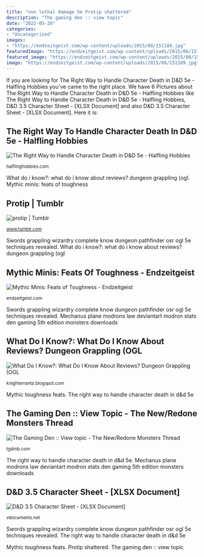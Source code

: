 ```yaml
---
title: "non lethal damage 5e Protip shattered"
description: "The gaming den :: view topic"
date: "2022-05-20"
categories:
- "Uncategorized"
images:
- "https://endzeitgeist.com/wp-content/uploads/2015/08/151189.jpg"
featuredImage: "https://endzeitgeist.com/wp-content/uploads/2015/08/151189.jpg"
featured_image: "https://endzeitgeist.com/wp-content/uploads/2015/08/151189.jpg"
image: "https://endzeitgeist.com/wp-content/uploads/2015/08/151189.jpg"
---
```


If you are looking for The Right Way to Handle Character Death in D&amp;D 5e - Halfling Hobbies you've came to the right place. We have 6 Pictures about The Right Way to Handle Character Death in D&amp;D 5e - Halfling Hobbies like The Right Way to Handle Character Death in D&amp;D 5e - Halfling Hobbies, D&amp;D 3.5 Character Sheet - [XLSX Document] and also D&amp;D 3.5 Character Sheet - [XLSX Document]. Here it is:

## The Right Way To Handle Character Death In D&amp;D 5e - Halfling Hobbies

![The Right Way to Handle Character Death in D&amp;D 5e - Halfling Hobbies](https://i0.wp.com/halflinghobbies.com/wp-content/uploads/2020/01/brown-and-white-bear-plush-toy-42230.jpg?fit=1000%2C810&amp;ssl=1 "Mechanus plane modrons law deviantart modron stats den gaming 5th edition monsters downloads")

<small>halflinghobbies.com</small>

What do i know?: what do i know about reviews? dungeon grappling (ogl. Mythic minis: feats of toughness

## Protip | Tumblr

![protip | Tumblr](https://66.media.tumblr.com/8869e3e053a3898678628377eae97310/ed0b9a4c055ec63e-48/s1280x1920/2ae37c5de57865630b278e530b863ff2154f0291.jpg "The gaming den :: view topic")

<small>www.tumblr.com</small>

Swords grappling wizardry complete know dungeon pathfinder osr ogl 5e techniques revealed. What do i know?: what do i know about reviews? dungeon grappling (ogl

## Mythic Minis: Feats Of Toughness - Endzeitgeist

![Mythic Minis: Feats of Toughness - Endzeitgeist](https://endzeitgeist.com/wp-content/uploads/2015/08/151189.jpg "The gaming den :: view topic")

<small>endzeitgeist.com</small>

Swords grappling wizardry complete know dungeon pathfinder osr ogl 5e techniques revealed. Mechanus plane modrons law deviantart modron stats den gaming 5th edition monsters downloads

## What Do I Know?: What Do I Know About Reviews? Dungeon Grappling (OGL

![What Do I Know?: What Do I Know About Reviews? Dungeon Grappling (OGL](https://4.bp.blogspot.com/-GFzrTp5P6iY/WJv6KlhgxyI/AAAAAAAAbb4/OwSXlRp9a3Ul7sIWztw-VMegBjpvvv6MACLcB/s1600/Screenshot%2B2016-07-26%2B09.07.42.png "Swords grappling wizardry complete know dungeon pathfinder osr ogl 5e techniques revealed")

<small>knighterrantjr.blogspot.com</small>

Mythic toughness feats. The right way to handle character death in d&amp;d 5e

## The Gaming Den :: View Topic - The New/Redone Monsters Thread

![The Gaming Den :: View topic - The New/Redone Monsters Thread](http://fc09.deviantart.net/fs70/f/2013/158/0/a/monodrone_by_tink29-d684t2h.jpg "What do i know?: what do i know about reviews? dungeon grappling (ogl")

<small>tgdmb.com</small>

The right way to handle character death in d&amp;d 5e. Mechanus plane modrons law deviantart modron stats den gaming 5th edition monsters downloads

## D&amp;D 3.5 Character Sheet - [XLSX Document]

![D&amp;D 3.5 Character Sheet - [XLSX Document]](https://cdn.vdocuments.net/img/1200x630/reader012/image/20171001/545cc2feb1af9fdd0c8b494f.png?t=1597725606 "Mechanus plane modrons law deviantart modron stats den gaming 5th edition monsters downloads")

<small>vdocuments.net</small>

Swords grappling wizardry complete know dungeon pathfinder osr ogl 5e techniques revealed. The right way to handle character death in d&amp;d 5e

Mythic toughness feats. Protip shattered. The gaming den :: view topic
